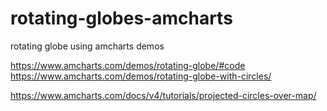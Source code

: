 # rotating-globes-amcharts
rotating globe using amcharts demos

https://www.amcharts.com/demos/rotating-globe/#code
https://www.amcharts.com/demos/rotating-globe-with-circles/

https://www.amcharts.com/docs/v4/tutorials/projected-circles-over-map/